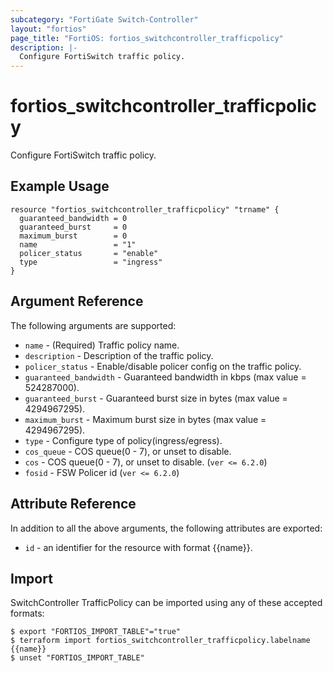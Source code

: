 ```yaml
---
subcategory: "FortiGate Switch-Controller"
layout: "fortios"
page_title: "FortiOS: fortios_switchcontroller_trafficpolicy"
description: |-
  Configure FortiSwitch traffic policy.
---
```


# fortios_switchcontroller_trafficpolicy
Configure FortiSwitch traffic policy.

## Example Usage

```hcl
resource "fortios_switchcontroller_trafficpolicy" "trname" {
  guaranteed_bandwidth = 0
  guaranteed_burst     = 0
  maximum_burst        = 0
  name                 = "1"
  policer_status       = "enable"
  type                 = "ingress"
}
```

## Argument Reference

The following arguments are supported:

* `name` - (Required) Traffic policy name.
* `description` - Description of the traffic policy.
* `policer_status` - Enable/disable policer config on the traffic policy.
* `guaranteed_bandwidth` - Guaranteed bandwidth in kbps (max value = 524287000).
* `guaranteed_burst` - Guaranteed burst size in bytes (max value = 4294967295).
* `maximum_burst` - Maximum burst size in bytes (max value = 4294967295).
* `type` - Configure type of policy(ingress/egress).
* `cos_queue` - COS queue(0 - 7), or unset to disable.
* `cos` - COS queue(0 - 7), or unset to disable. (`ver <= 6.2.0`)
* `fosid` - FSW Policer id (`ver <= 6.2.0`)


## Attribute Reference

In addition to all the above arguments, the following attributes are exported:
* `id` - an identifier for the resource with format {{name}}.

## Import

SwitchController TrafficPolicy can be imported using any of these accepted formats:
```
$ export "FORTIOS_IMPORT_TABLE"="true"
$ terraform import fortios_switchcontroller_trafficpolicy.labelname {{name}}
$ unset "FORTIOS_IMPORT_TABLE"
```
